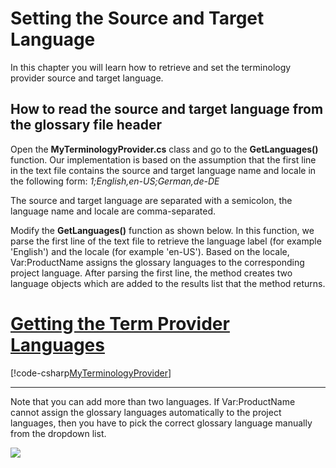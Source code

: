 Setting the Source and Target Language
====
In this chapter you will learn how to retrieve and set the terminology provider source and target language.

How to read the source and target language from the glossary file header
-----
Open the **MyTerminologyProvider.cs** class and go to the **GetLanguages()** function. Our implementation is based on the assumption that the first line in the text file contains the source and target language name and locale in the following form: *1;English,en-US;German,de-DE*

The source and target language are separated with a semicolon, the language name and locale are comma-separated.

Modify the **GetLanguages()** function as shown below. In this function, we parse the first line of the text file to retrieve the language label (for example 'English') and the locale (for example 'en-US'). Based on the locale, Var:ProductName assigns the glossary languages to the corresponding project language. After parsing the first line, the method creates two language objects which are added to the results list that the method returns.

# [Getting the Term Provider Languages](#tab/tabid-1)
[!code-csharp[MyTerminologyProvider](code_samples/MyTerminologyProvider.cs#L106-L137)]
***

Note that you can add more than two languages. If Var:ProductName cannot assign the glossary languages automatically to the project languages, then you have to pick the correct glossary language manually from the dropdown list.

<img style="display:block; " src="images/project_01_selected_languages.jpg" />
